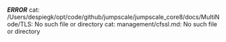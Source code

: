
***ERROR***
cat: /Users/despiegk/opt/code/github/jumpscale/jumpscale_core8/docs/MultiNode/TLS: No such file or directory
cat: management/cfssl.md: No such file or directory

